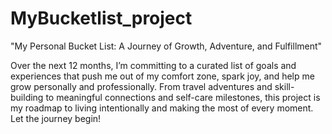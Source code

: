# MyBucketlist_project
"My Personal Bucket List: A Journey of Growth, Adventure, and Fulfillment"

Over the next 12 months, I’m committing to a curated list of goals and experiences that push me out of my comfort zone, spark joy, and help me grow personally and professionally. From travel adventures and skill-building to meaningful connections and self-care milestones, this project is my roadmap to living intentionally and making the most of every moment. Let the journey begin!
